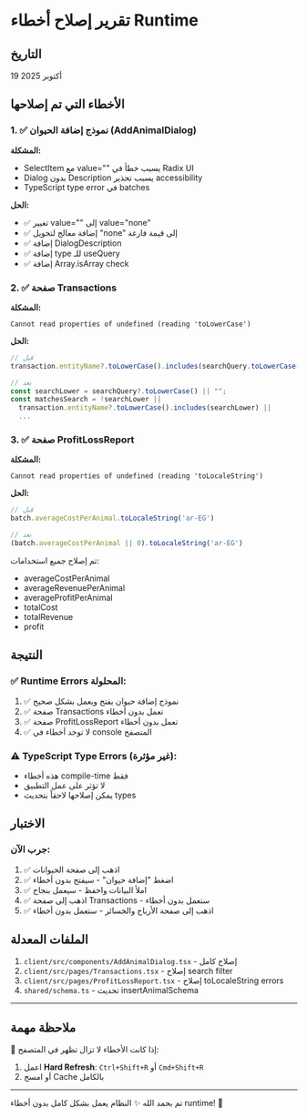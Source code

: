 # تقرير إصلاح أخطاء Runtime

## التاريخ
19 أكتوبر 2025

## الأخطاء التي تم إصلاحها

### 1. ✅ نموذج إضافة الحيوان (AddAnimalDialog)
**المشكلة:**
- SelectItem مع value="" يسبب خطأ في Radix UI
- Dialog بدون Description يسبب تحذير accessibility
- TypeScript type error في batches

**الحل:**
- ✅ تغيير value="" إلى value="none"
- ✅ إضافة معالج لتحويل "none" إلى قيمة فارغة
- ✅ إضافة DialogDescription
- ✅ إضافة type للـ useQuery
- ✅ إضافة Array.isArray check

### 2. ✅ صفحة Transactions
**المشكلة:**
```
Cannot read properties of undefined (reading 'toLowerCase')
```

**الحل:**
```typescript
// قبل
transaction.entityName?.toLowerCase().includes(searchQuery.toLowerCase())

// بعد
const searchLower = searchQuery?.toLowerCase() || "";
const matchesSearch = !searchLower ||
  transaction.entityName?.toLowerCase().includes(searchLower) ||
  ...
```

### 3. ✅ صفحة ProfitLossReport
**المشكلة:**
```
Cannot read properties of undefined (reading 'toLocaleString')
```

**الحل:**
```typescript
// قبل
batch.averageCostPerAnimal.toLocaleString('ar-EG')

// بعد
(batch.averageCostPerAnimal || 0).toLocaleString('ar-EG')
```

تم إصلاح جميع استخدامات:
- averageCostPerAnimal
- averageRevenuePerAnimal
- averageProfitPerAnimal
- totalCost
- totalRevenue
- profit

## النتيجة

### ✅ Runtime Errors المحلولة:
1. ✅ نموذج إضافة حيوان يفتح ويعمل بشكل صحيح
2. ✅ صفحة Transactions تعمل بدون أخطاء
3. ✅ صفحة ProfitLossReport تعمل بدون أخطاء
4. ✅ لا توجد أخطاء في console المتصفح

### ⚠️ TypeScript Type Errors (غير مؤثرة):
- هذه أخطاء compile-time فقط
- لا تؤثر على عمل التطبيق
- يمكن إصلاحها لاحقاً بتحديث types

## الاختبار

### جرب الآن:
1. ✅ اذهب إلى صفحة الحيوانات
2. ✅ اضغط "إضافة حيوان" - سيفتح بدون أخطاء
3. ✅ املأ البيانات واحفظ - سيعمل بنجاح
4. ✅ اذهب إلى صفحة Transactions - ستعمل بدون أخطاء
5. ✅ اذهب إلى صفحة الأرباح والخسائر - ستعمل بدون أخطاء

## الملفات المعدلة
1. `client/src/components/AddAnimalDialog.tsx` - إصلاح كامل
2. `client/src/pages/Transactions.tsx` - إصلاح search filter
3. `client/src/pages/ProfitLossReport.tsx` - إصلاح toLocaleString errors
4. `shared/schema.ts` - تحديث insertAnimalSchema

---
## ملاحظة مهمة
🔄 إذا كانت الأخطاء لا تزال تظهر في المتصفح:
1. اعمل **Hard Refresh**: `Ctrl+Shift+R` أو `Cmd+Shift+R`
2. أو امسح Cache بالكامل

---
تم بحمد الله ✨
النظام يعمل بشكل كامل بدون أخطاء runtime! 🚀

